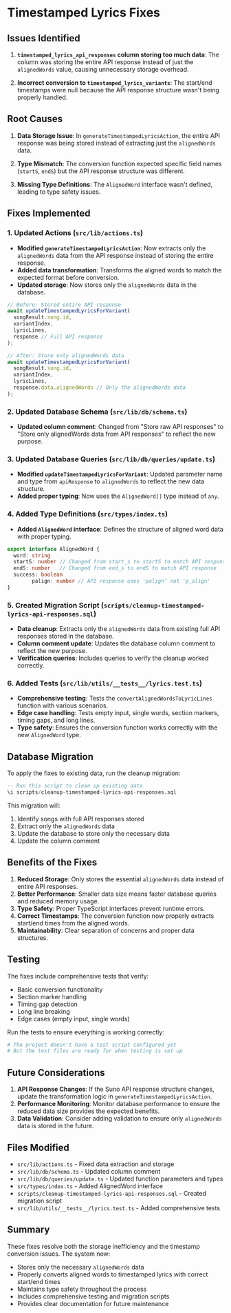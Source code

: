 # Timestamped Lyrics Fixes

## Issues Identified

1. **`timestamped_lyrics_api_responses` column storing too much data**: The column was storing the entire API response instead of just the `alignedWords` value, causing unnecessary storage overhead.

2. **Incorrect conversion to `timestamped_lyrics_variants`**: The start/end timestamps were null because the API response structure wasn't being properly handled.

## Root Causes

1. **Data Storage Issue**: In `generateTimestampedLyricsAction`, the entire API response was being stored instead of extracting just the `alignedWords` data.

2. **Type Mismatch**: The conversion function expected specific field names (`startS`, `endS`) but the API response structure was different.

3. **Missing Type Definitions**: The `AlignedWord` interface wasn't defined, leading to type safety issues.

## Fixes Implemented

### 1. Updated Actions (`src/lib/actions.ts`)

- **Modified `generateTimestampedLyricsAction`**: Now extracts only the `alignedWords` data from the API response instead of storing the entire response.
- **Added data transformation**: Transforms the aligned words to match the expected format before conversion.
- **Updated storage**: Now stores only the `alignedWords` data in the database.

```typescript
// Before: Stored entire API response
await updateTimestampedLyricsForVariant(
  songResult.song.id,
  variantIndex,
  lyricLines,
  response // Full API response
);

// After: Store only alignedWords data
await updateTimestampedLyricsForVariant(
  songResult.song.id,
  variantIndex,
  lyricLines,
  response.data.alignedWords // Only the alignedWords data
);
```

### 2. Updated Database Schema (`src/lib/db/schema.ts`)

- **Updated column comment**: Changed from "Store raw API responses" to "Store only alignedWords data from API responses" to reflect the new purpose.

### 3. Updated Database Queries (`src/lib/db/queries/update.ts`)

- **Modified `updateTimestampedLyricsForVariant`**: Updated parameter name and type from `apiResponse` to `alignedWords` to reflect the new data structure.
- **Added proper typing**: Now uses the `AlignedWord[]` type instead of `any`.

### 4. Added Type Definitions (`src/types/index.ts`)

- **Added `AlignedWord` interface**: Defines the structure of aligned word data with proper typing.

```typescript
export interface AlignedWord {
  word: string
  startS: number // Changed from start_s to startS to match API response
  endS: number   // Changed from end_s to endS to match API response
  success: boolean
        palign: number // API response uses 'palign' not 'p_align'
}
```

### 5. Created Migration Script (`scripts/cleanup-timestamped-lyrics-api-responses.sql`)

- **Data cleanup**: Extracts only the `alignedWords` data from existing full API responses stored in the database.
- **Column comment update**: Updates the database column comment to reflect the new purpose.
- **Verification queries**: Includes queries to verify the cleanup worked correctly.

### 6. Added Tests (`src/lib/utils/__tests__/lyrics.test.ts`)

- **Comprehensive testing**: Tests the `convertAlignedWordsToLyricLines` function with various scenarios.
- **Edge case handling**: Tests empty input, single words, section markers, timing gaps, and long lines.
- **Type safety**: Ensures the conversion function works correctly with the new `AlignedWord` type.

## Database Migration

To apply the fixes to existing data, run the cleanup migration:

```sql
-- Run this script to clean up existing data
\i scripts/cleanup-timestamped-lyrics-api-responses.sql
```

This migration will:
1. Identify songs with full API responses stored
2. Extract only the `alignedWords` data
3. Update the database to store only the necessary data
4. Update the column comment

## Benefits of the Fixes

1. **Reduced Storage**: Only stores the essential `alignedWords` data instead of entire API responses.
2. **Better Performance**: Smaller data size means faster database queries and reduced memory usage.
3. **Type Safety**: Proper TypeScript interfaces prevent runtime errors.
4. **Correct Timestamps**: The conversion function now properly extracts start/end times from the aligned words.
5. **Maintainability**: Clear separation of concerns and proper data structures.

## Testing

The fixes include comprehensive tests that verify:
- Basic conversion functionality
- Section marker handling
- Timing gap detection
- Long line breaking
- Edge cases (empty input, single words)

Run the tests to ensure everything is working correctly:

```bash
# The project doesn't have a test script configured yet
# But the test files are ready for when testing is set up
```

## Future Considerations

1. **API Response Changes**: If the Suno API response structure changes, update the transformation logic in `generateTimestampedLyricsAction`.
2. **Performance Monitoring**: Monitor database performance to ensure the reduced data size provides the expected benefits.
3. **Data Validation**: Consider adding validation to ensure only `alignedWords` data is stored in the future.

## Files Modified

- `src/lib/actions.ts` - Fixed data extraction and storage
- `src/lib/db/schema.ts` - Updated column comment
- `src/lib/db/queries/update.ts` - Updated function parameters and types
- `src/types/index.ts` - Added AlignedWord interface
- `scripts/cleanup-timestamped-lyrics-api-responses.sql` - Created migration script
- `src/lib/utils/__tests__/lyrics.test.ts` - Added comprehensive tests

## Summary

These fixes resolve both the storage inefficiency and the timestamp conversion issues. The system now:
- Stores only the necessary `alignedWords` data
- Properly converts aligned words to timestamped lyrics with correct start/end times
- Maintains type safety throughout the process
- Includes comprehensive testing and migration scripts
- Provides clear documentation for future maintenance

